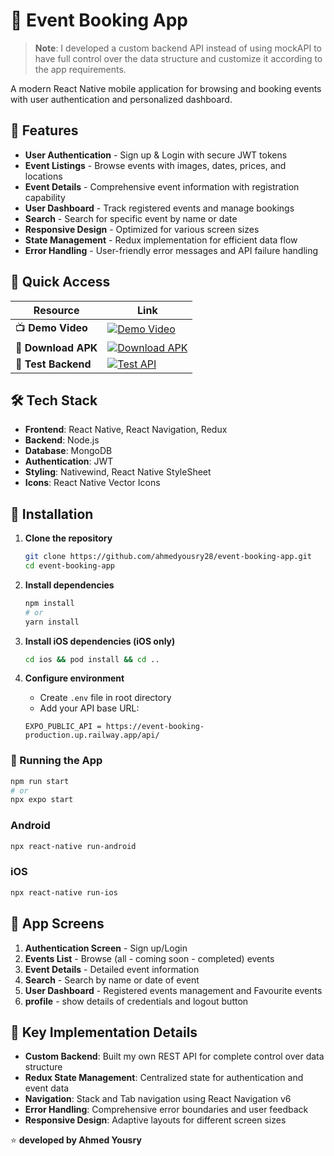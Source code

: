 # 🎉 Event Booking App

> **Note**: I developed a custom backend API instead of using mockAPI to have full control over the data structure and customize it according to the app requirements.

A modern React Native mobile application for browsing and booking events with user authentication and personalized dashboard.

## 📱 Features

- **User Authentication** - Sign up & Login with secure JWT tokens
- **Event Listings** - Browse events with images, dates, prices, and locations
- **Event Details** - Comprehensive event information with registration capability
- **User Dashboard** - Track registered events and manage bookings
- **Search** - Search for specific event by name or date
- **Responsive Design** - Optimized for various screen sizes
- **State Management** - Redux implementation for efficient data flow
- **Error Handling** - User-friendly error messages and API failure handling

## 🚀 Quick Access

| Resource | Link |
|----------|------|
| 📺 **Demo Video** | [![Demo Video](https://img.shields.io/badge/Watch-Demo-red?style=for-the-badge&logo=youtube)](https://drive.google.com/file/d/1AzlME1zAQJHpxOH_ek6WOVTO7HOIYcM6/view?usp=sharing) |
| 📱 **Download APK** | [![Download APK](https://img.shields.io/badge/Download-APK-green?style=for-the-badge&logo=android)](https://drive.google.com/file/d/1h-lnoqXnxVDhZK1oCytN9m0QBgNJhsJo/view?usp=drive_link) |
| 🔧 **Test Backend** | [![Test API](https://img.shields.io/badge/Test-Backend-blue?style=for-the-badge&logo=postman)](https://event-booking-production.up.railway.app/) |

## 🛠️ Tech Stack

- **Frontend**: React Native, React Navigation, Redux
- **Backend**: Node.js
- **Database**: MongoDB
- **Authentication**: JWT
- **Styling**: Nativewind, React Native StyleSheet
- **Icons**: React Native Vector Icons


## 🔧 Installation

1. **Clone the repository**
   ```bash
   git clone https://github.com/ahmedyousry28/event-booking-app.git
   cd event-booking-app
   ```

2. **Install dependencies**
   ```bash
   npm install
   # or
   yarn install
   ```

3. **Install iOS dependencies (iOS only)**
   ```bash
   cd ios && pod install && cd ..
   ```

4. **Configure environment**
   - Create `.env` file in root directory
   - Add your API base URL:
   ```
   EXPO_PUBLIC_API = https://event-booking-production.up.railway.app/api/
   ```


### 🚀 Running the App
```bash
npm run start
# or
npx expo start
```

### Android
```bash
npx react-native run-android
```

### iOS
```bash
npx react-native run-ios
```

## 📱 App Screens

1. **Authentication Screen** - Sign up/Login
2. **Events List** - Browse (all - coming soon - completed) events
3. **Event Details** - Detailed event information
3. **Search** - Search by name or date of event
4. **User Dashboard** - Registered events management and Favourite events
5. **profile** - show details of credentials and logout button

## 🎯 Key Implementation Details

- **Custom Backend**: Built my own REST API for complete control over data structure
- **Redux State Management**: Centralized state for authentication and event data
- **Navigation**: Stack and Tab navigation using React Navigation v6
- **Error Handling**: Comprehensive error boundaries and user feedback
- **Responsive Design**: Adaptive layouts for different screen sizes





⭐ **developed by Ahmed Yousry**
